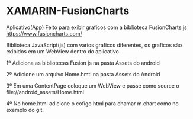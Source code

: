 # XAMARIN-FusionCharts

Aplicativo(App) Feito para exibir graficos com a biblioteca FusionCharts.js
https://www.fusioncharts.com/

Biblioteca JavaScript(js) com varios graficos diferentes, os graficos são exibidos em um WebView dentro do aplicativo

1º Adiciona as bibliotecas Fusion js na pasta Assets do android 

2º Adicione um arquivo Home.hmtl na pasta Assets do Android

3º Em uma ContentPage coloque um WebView e passe como source o file://android_assets/Home.html

4º No home.html adicione o cofigo html para chamar m chart como no exemplo do git.
